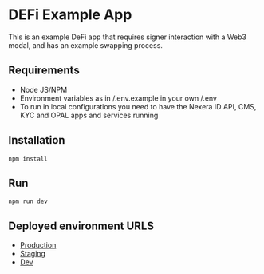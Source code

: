 # DEFi Example App

This is an example DeFi app that requires signer interaction with a Web3 modal, and has an example swapping process.

## Requirements

- Node JS/NPM
- Environment variables as in /.env.example in your own /.env
- To run in local configurations you need to have the Nexera ID API, CMS, KYC and OPAL apps and services running

## Installation

`npm install`

## Run

`npm run dev`

## Deployed environment URLS

- [Production](https://defi.nexera.id/)
- [Staging](https://defi-staging.nexera.id/)
- [Dev](https://defi-dev.nexera.id/)
